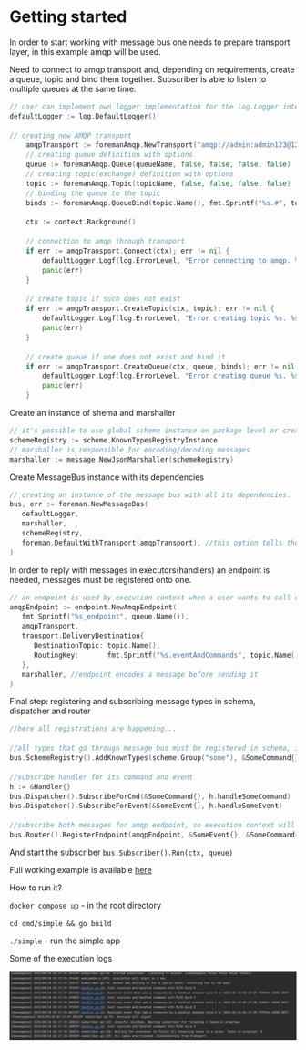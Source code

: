 # Getting started

In order to start working with message bus one needs to prepare transport layer, in this example amqp will be used. 

Need to connect to amqp transport and, depending on requirements, create a queue, topic and bind them together. Subscriber is able to listen to multiple queues at the same time. 

```go
// user can implement own logger implementation for the log.Logger interface
defaultLogger := log.DefaultLogger()

// creating new AMQP transport
	amqpTransport := foremanAmqp.NewTransport("amqp://admin:admin123@127.0.0.1:5672", defaultLogger)
	// creating queue definition with options
	queue := foremanAmqp.Queue(queueName, false, false, false, false)
	// creating topic(exchange) definition with options
	topic := foremanAmqp.Topic(topicName, false, false, false, false)
	// binding the queue to the topic
	binds := foremanAmqp.QueueBind(topic.Name(), fmt.Sprintf("%s.#", topic.Name()), false)

	ctx := context.Background()

	// connection to amqp through transport
	if err := amqpTransport.Connect(ctx); err != nil {
		defaultLogger.Logf(log.ErrorLevel, "Error connecting to amqp. %s", err)
		panic(err)
	}

	// create topic if such does not exist
	if err := amqpTransport.CreateTopic(ctx, topic); err != nil {
		defaultLogger.Logf(log.ErrorLevel, "Error creating topic %s. %s", topic.Name(), err)
		panic(err)
	}

	// create queue if one does not exist and bind it
	if err := amqpTransport.CreateQueue(ctx, queue, binds); err != nil {
		defaultLogger.Logf(log.ErrorLevel, "Error creating queue %s. %s", queue.Name(), err)
		panic(err)
	}
```

Create an instance of shema and marshaller

```go
// it's possible to use global scheme instance on package level or create new one using constructor
schemeRegistry := scheme.KnownTypesRegistryInstance
// marshaller is responsible for encoding/decoding messages
marshaller := message.NewJsonMarshaller(schemeRegistry)
```

Create MessageBus instance with its dependencies

```go
// creating an instance of the message bus with all its dependencies.
bus, err := foreman.NewMessageBus(
   defaultLogger,
   marshaller,
   schemeRegistry,
   foreman.DefaultWithTransport(amqpTransport), //this option tells the message bus to use default subscriber with this transport.
)
```

In order to reply with messages in executors(handlers) an endpoint is needed, messages must be registered onto one.

```go
// an endpoint is used by execution context when a user wants to call execCtx.Send().
amqpEndpoint := endpoint.NewAmqpEndpoint(
   fmt.Sprintf("%s_endpoint", queue.Name()),
   amqpTransport,
   transport.DeliveryDestination{
      DestinationTopic: topic.Name(),
      RoutingKey:       fmt.Sprintf("%s.eventAndCommands", topic.Name()),
   },
   marshaller, //endpoint encodes a message before sending it
)
```

Final step: registering and subscribing message types in schema, dispatcher and router

```go
//here all registrations are happening...

//all types that go through message bus must be registered in schema, it's suggested to do it in init() function
bus.SchemeRegistry().AddKnownTypes(scheme.Group("some"), &SomeCommand{}, &SomeEvent{})

//subscribe handler for its command and event
h := &Handler{}
bus.Dispatcher().SubscribeForCmd(&SomeCommand{}, h.handleSomeCommand)
bus.Dispatcher().SubscribeForEvent(&SomeEvent{}, h.handleSomeEvent)

//subscribe both messages for amqp endpoint, so execution context will know where to send replies with these types
bus.Router().RegisterEndpoint(amqpEndpoint, &SomeEvent{}, &SomeCommand{})
```

And start the subscriber `bus.Subscriber().Run(ctx, queue)`

Full working example is available [here](https://github.com/go-foreman/foreman-examples/tree/master/cmd/simple) 

How to run it? 

`docker compose up` - in the root directory

`cd cmd/simple && go build`

`./simple` - run the simple app

Some of the execution logs 

![Untitled](Getting%20started%204f831ac1b8124f198067b78fdfed2a2a/Untitled.png)